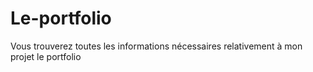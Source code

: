 # Le-portfolio
Vous trouverez toutes les informations nécessaires relativement à mon projet le portfolio
